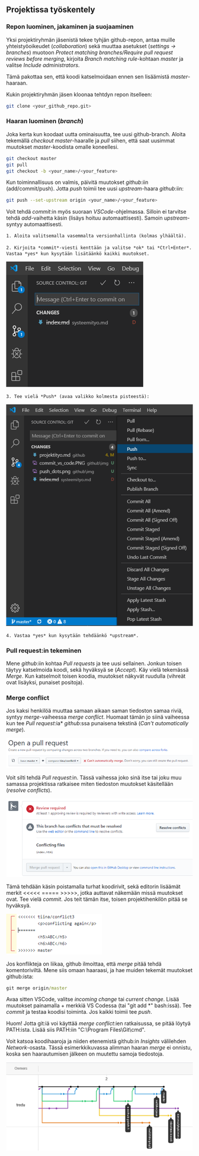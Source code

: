 ## Projektissa työskentely

### Repon luominen, jakaminen ja suojaaminen

Yksi projektiryhmän jäsenistä tekee tyhjän github-repon, antaa muille yhteistyöoikeudet (*collaboration*) sekä muuttaa asetukset (*settings -> branches*) muotoon *Protect matching branches/Require pull request reviews before merging*, kirjoita *Branch matching rule*-kohtaan *master* ja valitse *Include administrators*.

Tämä pakottaa sen, että koodi katselmoidaan ennen sen lisäämistä *master*-haaraan.

Kukin projektiryhmän jäsen kloonaa tehtdyn repon itselleen:

```bash
git clone <your_github_repo.git>
```

### Haaran luominen (*branch*)

Joka kerta kun koodaat uutta ominaisuutta, tee uusi github-branch. Aloita tekemällä *checkout* *master*-haaralle ja *pull* siihen, että saat uusimmat muutokset *master*-koodista omalle koneellesi.

```bash
git checkout master
git pull
git checkout -b <your_name>/<your_feature>
```

Kun toiminnallisuus on valmis, päivitä muutokset *github*:iin (add/commit/push). Jotta *push* toimii tee uusi *upstream*-haara *github*:iin:

```bash
git push --set-upstream origin <your_name>/<your_feature>
```

Voit tehdä *commit*:in myös suoraan *VSCode*-ohjelmassa. Silloin ei tarvitse tehdä *add*-vaihetta käsin (lisäys hoituu automaattisesti). Samoin *upstream*-syntyy automaattisesti.

    1. Aloita valitsemalla vasemmalta versionhallinta (kolmas ylhäältä). 

    2. Kirjoita *commit*-viesti kenttään ja valitse *ok* tai *Ctrl+Enter*. Vastaa *yes* kun kysytään lisätäänkö kaikki muutokset.

![Git commit VSCode](./img/commit_vs_code.PNG)

    3. Tee vielä *Push* (avaa valikko kolmesta pisteestä):

![Push menu](./img/push_menu.png)

    4. Vastaa *yes* kun kysytään tehdäänkö *upstream*.
    
### Pull request:in tekeminen

Mene *github*:iin kohtaa *Pull requests* ja tee uusi sellainen. Jonkun toisen täytyy katselmoida koodi, sekä hyväksyä se (*Accept*). Käy vielä tekemässä *Merge*. Kun katselmoit toisen koodia, muutokset näkyvät ruudulla (vihreät ovat lisäyksi, punaiset positoja).

### Merge conflict

Jos kaksi henkilöä muuttaa samaan aikaan saman tiedoston samaa riviä, syntyy *merge*-vaiheessa *merge conflict*. Huomaat tämän jo siinä vaiheessa kun tee *Pull request*:ia* *github*:ssa punaisena tekstinä (*Can't automatically merge*).

![can't merge](./img/open_pull_conflict.PNG)

Voit silti tehdä *Pull request*:in. Tässä vaihessa joko sinä itse tai joku muu samassa projektissa ratkaisee miten tiedoston muutokset käsitellään (*resolve conflicts*).

![resolve conflicts](./img/resolve_conflicts.PNG)

Tämä tehdään käsin poistamalla turhat koodirivit, sekä editorin lisäämät merkit <<<<< ===== >>>>>, jotka auttavat näkemään missä muutokset ovat. Tee vielä *commit*. Jos teit tämän itse, toisen projektihenkilön pitää se hyväksyä.

![edit conflicts](./img/edit_conflicts.PNG)

Jos konflikteja on liikaa, github ilmoittaa, että *merge* pitää tehdä komentoriviltä. Mene siis omaan haaraasi, ja hae muiden tekemät muutokset github:ista:

```cmd
git merge origin/master
```

Avaa sitten VSCode, valitse *incoming change* tai *current change*. Lisää muutokset painamalla + merkkiä VS Codessa (tai "git add \*" bash:issä). Tee *commit* ja testaa koodisi toiminta. Jos kaikki toimii tee *push*.

Huom! Jotta git:iä voi käyttää *merge conflict*:ien ratkaisussa, se pitää löytyä PATH:ista. Lisää siis PATH:iin "C:\Program Files\Git\cmd".

Voit katsoa koodihaaroja ja niiden etenemistä github:in *Insights* välilehden *Network*-osasta. Tässä esimerkkikuvassa alimman haaran *merge* ei onnistu, koska sen haarautumisen jälkeen on muutettu samoja tiedostoja.

![Merge conflict](./img/merge_conflict_SNOIK.PNG)
